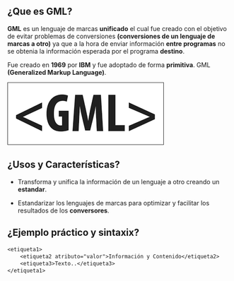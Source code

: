 ## ¿Que es GML?

**GML** es un lenguaje de marcas **unificado** el cual fue creado con el objetivo de evitar problemas de conversiones **(conversiones de un lenguaje de marcas a otro)** ya que a la hora de enviar información **entre programas** no se obtenia la información esperada por el programa **destino**.

Fue creado en **1969** por **IBM** y fue adoptado de forma **primitiva**. GML **(Generalized Markup Language)**.   

![Alt text](image.png)

## ¿Usos y Características?

+ Transforma y unifica la información de un lenguaje a otro creando un **estandar**.

+ Estandarizar los lenguajes de marcas para optimizar y facilitar los resultados de los **conversores**.

## ¿Ejemplo práctico y sintaxix?

```
<etiqueta1> 
    <etiqueta2 atributo="valor">Información y Contenido</etiqueta2>
    <etiqueta3>Texto..</etiqueta3>
</etiqueta1>
```